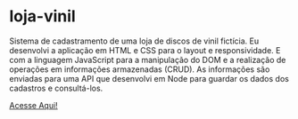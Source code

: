 # loja-vinil
<p>Sistema de cadastramento de uma loja de discos de vinil fictícia. Eu desenvolvi a aplicação em HTML e CSS para o layout e responsividade. E com a linguagem JavaScript para a manipulação do DOM e a realização de operações em informações armazenadas (CRUD). As informações são enviadas para uma API que desenvolvi em Node para guardar os dados dos cadastros e consultá-los.</p>
<p><a href="https://loja-vinil-guilhermenascdecarv.vercel.app/">Acesse Aqui!</a></p>
